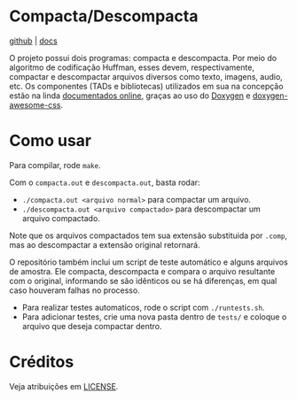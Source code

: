 # Compacta/Descompacta

[github](https://github.com/fmbarina/data-structures-prj2) | [docs](https://fmbarina.github.io/data-structures-prj2)

O projeto possui dois programas: compacta e descompacta. Por meio do algoritmo de codificação Huffman, esses devem, respectivamente, compactar e descompactar arquivos diversos como texto, imagens, audio, etc. Os componentes (TADs e bibliotecas) utilizados em sua na concepção estão na linda [documentados online](https://fmbarina.github.io/data-structures-prj2), graças ao uso do [Doxygen](https://www.doxygen.nl) e [doxygen-awesome-css](https://jothepro.github.io/doxygen-awesome-css/).

# Como usar

Para compilar, rode `make`.

Com o `compacta.out` e `descompacta.out`, basta rodar:

- `./compacta.out <arquivo normal>` para compactar um arquivo.
- `./descompacta.out <arquivo compactado>` para descompactar um arquivo compactado.

Note que os arquivos compactados tem sua extensão substituida por `.comp`, mas ao descompactar a extensão original retornará. 

O repositório também inclui um script de teste automático e alguns arquivos de amostra. Ele compacta, descompacta e compara o arquivo resultante com o original, informando se são idênticos ou se há diferenças, em qual caso houveram falhas no processo.

- Para realizar testes automaticos, rode o script com `./runtests.sh`.
- Para adicionar testes, crie uma nova pasta dentro de `tests/` e coloque o arquivo que deseja compactar dentro.

# Créditos

Veja atribuições em [LICENSE](https://github.com/fmbarina/data-structures-prj2/blob/gh-pages/LICENSE).
